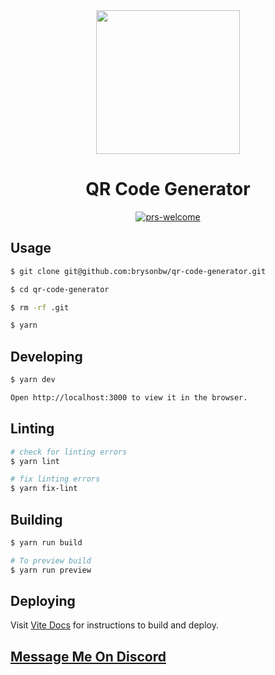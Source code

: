 <div align="center">
  <img height="230x"  src="https://res.cloudinary.com/ddlhtsgmp/image/upload/w_1000,c_fill,ar_1:1,g_auto,r_max/qr_code_generator_logo.png" />

  <h1>QR Code Generator</h1> 

  <p>
     <a href="https://github.com/brysonbw/qr-code-generator"><img alt="prs-welcome" src="https://img.shields.io/badge/PRs-welcome-black.svg?style=flat" /></a>
  </p>
</div>


## Usage
```bash
$ git clone git@github.com:brysonbw/qr-code-generator.git

$ cd qr-code-generator

$ rm -rf .git

$ yarn 
```

## Developing
```bash
$ yarn dev

Open http://localhost:3000 to view it in the browser.
```

## Linting
```bash
# check for linting errors
$ yarn lint

# fix linting errors
$ yarn fix-lint
```


## Building
```bash
$ yarn run build

# To preview build 
$ yarn run preview
```

## Deploying
Visit [Vite Docs](https://vitejs.dev/guide/static-deploy.html#building-the-app) for instructions to build and deploy.

## [Message Me On Discord](https://discordapp.com/users/805262289119739924)